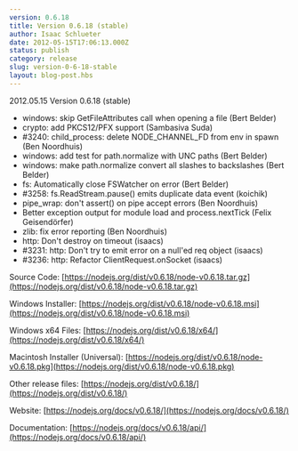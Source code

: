 ```yaml
---
version: 0.6.18
title: Version 0.6.18 (stable)
author: Isaac Schlueter
date: 2012-05-15T17:06:13.000Z
status: publish
category: release
slug: version-0-6-18-stable
layout: blog-post.hbs
---
```


2012.05.15 Version 0.6.18 (stable)

- windows: skip GetFileAttributes call when opening a file (Bert Belder)
- crypto: add PKCS12/PFX support (Sambasiva Suda)
- #3240: child_process: delete NODE_CHANNEL_FD from env in spawn (Ben Noordhuis)
- windows: add test for path.normalize with UNC paths (Bert Belder)
- windows: make path.normalize convert all slashes to backslashes (Bert Belder)
- fs: Automatically close FSWatcher on error (Bert Belder)
- #3258: fs.ReadStream.pause() emits duplicate data event (koichik)
- pipe_wrap: don't assert() on pipe accept errors (Ben Noordhuis)
- Better exception output for module load and process.nextTick (Felix Geisendörfer)
- zlib: fix error reporting (Ben Noordhuis)
- http: Don't destroy on timeout (isaacs)
- #3231: http: Don't try to emit error on a null'ed req object (isaacs)
- #3236: http: Refactor ClientRequest.onSocket (isaacs)

Source Code: [https://nodejs.org/dist/v0.6.18/node-v0.6.18.tar.gz](https://nodejs.org/dist/v0.6.18/node-v0.6.18.tar.gz)

Windows Installer: [https://nodejs.org/dist/v0.6.18/node-v0.6.18.msi](https://nodejs.org/dist/v0.6.18/node-v0.6.18.msi)

Windows x64 Files: [https://nodejs.org/dist/v0.6.18/x64/](https://nodejs.org/dist/v0.6.18/x64/)

Macintosh Installer (Universal): [https://nodejs.org/dist/v0.6.18/node-v0.6.18.pkg](https://nodejs.org/dist/v0.6.18/node-v0.6.18.pkg)

Other release files: [https://nodejs.org/dist/v0.6.18/](https://nodejs.org/dist/v0.6.18/)

Website: [https://nodejs.org/docs/v0.6.18/](https://nodejs.org/docs/v0.6.18/)

Documentation: [https://nodejs.org/docs/v0.6.18/api/](https://nodejs.org/docs/v0.6.18/api/)
